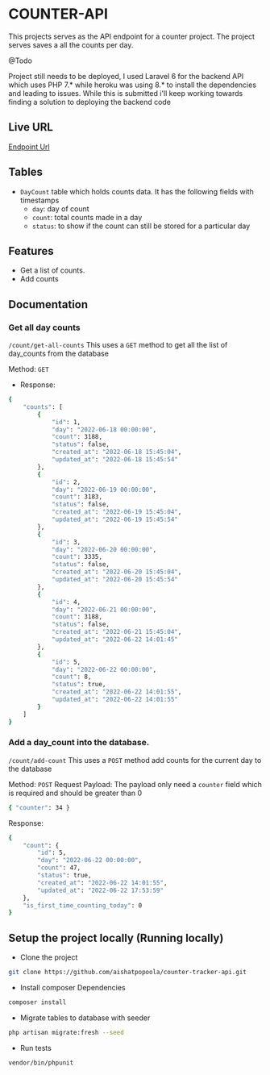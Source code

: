 # COUNTER-API

This projects serves as the API endpoint for a counter project. The project serves saves a all the counts per day.

@Todo

Project still needs to be deployed, I used Laravel 6 for the backend API which uses PHP 7.* while heroku was using 8.* to install the dependencies and leading to issues. While this is submitted i'll keep working towards finding a solution to deploying the backend code


## Live URL
[Endpoint Url]()


## Tables

- `DayCount` table which holds counts data. It has the following fields with timestamps
  - `day`: day of count
  - `count`: total counts made in a day
  - `status`: to show if the count can still be stored for a particular day

## Features

- Get a list of counts.
- Add counts

## Documentation

### Get all day counts

`/count/get-all-counts` This uses a `GET` method to get all the list of day_counts from the database

Method: `GET`
- Response:
```bash
{
    "counts": [
        {
            "id": 1,
            "day": "2022-06-18 00:00:00",
            "count": 3188,
            "status": false,
            "created_at": "2022-06-18 15:45:04",
            "updated_at": "2022-06-18 15:45:54"
        },
        {
            "id": 2,
            "day": "2022-06-19 00:00:00",
            "count": 3183,
            "status": false,
            "created_at": "2022-06-19 15:45:04",
            "updated_at": "2022-06-19 15:45:54"
        },
        {
            "id": 3,
            "day": "2022-06-20 00:00:00",
            "count": 3335,
            "status": false,
            "created_at": "2022-06-20 15:45:04",
            "updated_at": "2022-06-20 15:45:54"
        },
        {
            "id": 4,
            "day": "2022-06-21 00:00:00",
            "count": 3188,
            "status": false,
            "created_at": "2022-06-21 15:45:04",
            "updated_at": "2022-06-22 14:01:45"
        },
        {
            "id": 5,
            "day": "2022-06-22 00:00:00",
            "count": 8,
            "status": true,
            "created_at": "2022-06-22 14:01:55",
            "updated_at": "2022-06-22 14:01:55"
        }
    ]
}
```
   
###  Add a day_count into the database.
`/count/add-count` This uses a `POST` method add counts for the current day to the database

Method: `POST`
Request Payload: The payload only need a `counter` field which is required and should be greater than 0
```bash
{ "counter": 34 }

``` 

Response:
```bash
{
    "count": {
        "id": 5,
        "day": "2022-06-22 00:00:00",
        "count": 47,
        "status": true,
        "created_at": "2022-06-22 14:01:55",
        "updated_at": "2022-06-22 17:53:59"
    },
    "is_first_time_counting_today": 0
}    
```


## Setup the project locally (Running locally)

- Clone the project

```bash
git clone https://github.com/aishatpopoola/counter-tracker-api.git

```

- Install composer Dependencies

```bash
composer install
```

- Migrate tables to database with seeder

```bash
php artisan migrate:fresh --seed
```

- Run tests
```bash
vendor/bin/phpunit
```
